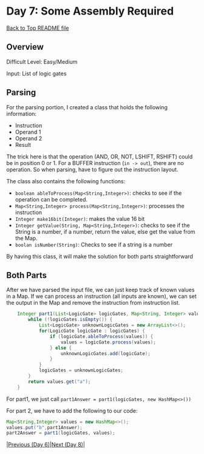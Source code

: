 # Day 7: Some Assembly Required

[Back to Top README file](../../../README.md)
## Overview
Difficult Level: Easy/Medium

Input: List of logic gates

## Parsing
For the parsing portion, I created a class that holds the following information:
* Instruction
* Operand 1
* Operand 2
* Result

The trick here is that the operation (AND, OR, NOT, LSHIFT, RSHIFT) could be in
position 0 or 1.  For a BUFFER instruction (`in -> out`), there are no operation.
So when parsing, have to figure out the instruction layout.

The class also contains the following functions:
* `boolean ableToProcess(Map<String,Integer>)`: checks to see if the operation can be completed.
* `Map<String,Integer> process(Map<String,Integer>)`: processes the instruction
* `Integer make16bit(Integer)`: makes the value 16 bit
* `Integer getValue(String, Map<String,Integer>)`: checks to see if the String is a number, if a number, return the value, else get the value from the Map.
* `boolan isNumber(String)`: Checks to see if a string is a number

By having this class, it will make the solution for both parts straightforward

## Both Parts
After we have parsed the input file, we can just keep track of known values in
a Map. If we can process an instruction (all inputs are known), we can set the
output in the Map and remove the instruction from instruction list.

```java
    Integer part1(List<LogicGate> logicGates, Map<String, Integer> values) {
        while (!logicGates.isEmpty()) {
            List<LogicGate> unknownLogicGates = new ArrayList<>();
            for(LogicGate logicGate : logicGates) {
                if (logicGate.ableToProcess(values)) {
                    values = logicGate.process(values);
                } else {
                    unknownLogicGates.add(logicGate);
                }
            }
            logicGates = unknownLogicGates;
        }
        return values.get("a");
    }
```

For part1, we just call `part1Answer = part1(logicGates, new HashMap<>())`

For part 2, we have to add the following to our code:
```java
Map<String,Integer> values = new HashMap<>();
values.put("b",part1Answer);
part2Answer = part1(logicGates, values);
```

|[Previous (Day 6)](../day06/README.md)|[Next (Day 8)](../day08/README.md)|